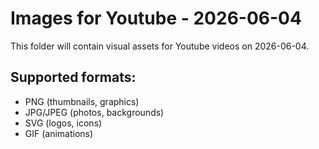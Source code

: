 # Images for Youtube - 2026-06-04

This folder will contain visual assets for Youtube videos on 2026-06-04.

## Supported formats:
- PNG (thumbnails, graphics)
- JPG/JPEG (photos, backgrounds)
- SVG (logos, icons)
- GIF (animations)
